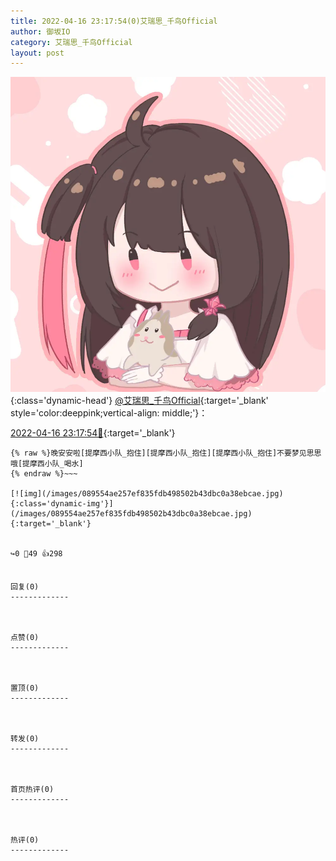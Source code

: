 ```yaml
---
title: 2022-04-16 23:17:54(0)艾瑞思_千鸟Official
author: 御坂IO
category: 艾瑞思_千鸟Official
layout: post
---
```


![img](/images/7e08840c56f251de28bdf766b647bd5fe9a5d50a.jpg){:class='dynamic-head'}
[@艾瑞思_千鸟Official](https://space.bilibili.com/1090010845/dynamic){:target='_blank' style='color:deeppink;vertical-align: middle;'}：

[2022-04-16 23:17:54🔗](https://t.bilibili.com/649759291479162901){:target='_blank'}

~~~
{% raw %}晚安安啦[提摩西小队_抱住][提摩西小队_抱住][提摩西小队_抱住]不要梦见思思哦[提摩西小队_喝水]
{% endraw %}~~~

[![img](/images/089554ae257ef835fdb498502b43dbc0a38ebcae.jpg){:class='dynamic-img'}](/images/089554ae257ef835fdb498502b43dbc0a38ebcae.jpg){:target='_blank'}


↪️0 💬49 👍298


回复(0)
-------------



点赞(0)
-------------



置顶(0)
-------------



转发(0)
-------------



首页热评(0)
-------------



热评(0)
-------------



